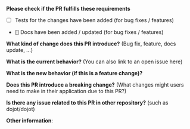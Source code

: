 **Please check if the PR fulfills these requirements**

- [ ] Tests for the changes have been added (for bug fixes / features)
- [] Docs have been added / updated (for bug fixes / features)

**What kind of change does this PR introduce?** (Bug fix, feature, docs update, ...)

**What is the current behavior?** (You can also link to an open issue here)

**What is the new behavior (if this is a feature change)?**

**Does this PR introduce a breaking change?** (What changes might users need to make in their application due to this PR?)

**Is there any issue related to this PR in other repository?** (such as dojot/dojot)

**Other information**:
